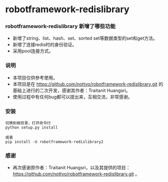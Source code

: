 # robotframework-redislibrary
### robotframework-redislibrary 新增了哪些功能
* 新增了string、list、hash、set、sorted set等数据类型的set和get方法。
* 新增了连接redis时的身份验证。
* 采用pool连接方式。
### 说明
* 本项目仅供参考使用。
* 本项目是在 https://github.com/nottyo/robotframework-redislibrary.git 的基础上进行的二次开发，感谢其作者：Traitanit Huangsri。
* 使用过程中有任何bug都可以提出来，互相交流，非常感谢。
### 安装
    切换到根目录，打开命令行
    python setup.py install
    
    或者
    pip install -U robotframework-redislibrary2

### 感谢
* 再次感谢原作者：Traitanit Huangsri，以及其提供的项目：https://github.com/nottyo/robotframework-redislibrary.git 。